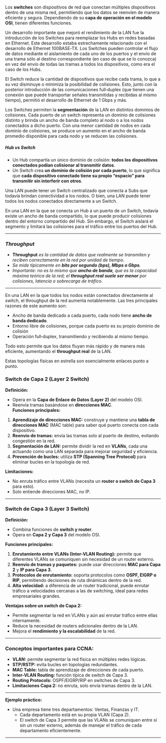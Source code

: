 Los **switches** son dispositivos de red que conectan múltiples dispositivos dentro de una misma red, permitiendo que los datos se reenvíen de manera eficiente y segura. Dependiendo de su **capa de operación en el modelo OSI**, tienen diferentes funciones.

Un desarrollo importante que mejoró el rendimiento de la LAN fue la introducción de los Switches para reemplazar los Hubs en redes basadas en Ethernet. Este desarrollo estaba estrechamente relacionado con el desarrollo de Ethernet 100BASE‐TX. Los Switches pueden controlar el flujo de datos mediante el aislamiento de cada uno de los puertos y el envío de una trama sólo al destino correspondiente (en caso de que se lo conozca) en vez del envío de todas las tramas a todos los dispositivos, como era el caso de los Hubs.

El Switch reduce la cantidad de dispositivos que recibe cada trama, lo que a su vez disminuye o minimiza la posibilidad de colisiones. Esto, junto con la posterior introducción de las comunicaciones full‐duplex (que tienen una conexión que puede transportar señales transmitidas y recibidas al mismo tiempo), permitió el desarrollo de Ethernet de 1 Gbps y más.

Los Switches permiten la **segmentación** de la LAN en distintos dominios de colisiones. Cada puerto de un switch representa un dominio de colisiones distinto y brinda un ancho de banda completo al nodo o a los nodos conectados a dicho puerto. Con una menor cantidad de nodos en cada dominio de colisiones, se produce un aumento en el ancho de banda promedio disponible para cada nodo y se reducen las colisiones.

##### Hub vs Switch
- Un Hub compartía un único dominio de colisión: **todos los dispositivos conectados podían colisionar al transmitir datos**.
- Un Switch crea **un dominio de colisión por cada puerto**, lo que significa que **cada dispositivo conectado tiene su propio “espacio” para transmitir sin interferir con otros**.

Una LAN puede tener un Switch centralizado que conecta a Subs que todavía brindan conectividad a los nodos. O bien, una LAN puede tener todos los nodos conectados directamente a un Switch. 

En una LAN en la que se conecta un Hub a un puerto de un Switch, todavía existe un ancho de banda compartido, lo que puede producir colisiones dentro del entorno compartido del Hub. Sin embargo, el Switch aislará el segmento y limitará las colisiones para el tráfico entre los puertos del Hub.

--- 
### ***Throughput***
- **Throughput** *es la cantidad de datos que realmente se transmiten y reciben correctamente en la red por unidad de tiempo*.
- *Se mide típicamente en **bits por segundo (bps), Mbps o Gbps**.*
- *Importante: no es lo mismo que **ancho de banda**, que es la capacidad máxima teórica de la red; el **throughput real suele ser menor** por colisiones, latencia o sobrecarga de tráfico.*
---

En una LAN en la que todos los nodos están conectados directamente al switch, el throughput de la red aumenta notablemente. Las tres principales razones de este aumento son:
* Ancho de banda dedicado a cada puerto, cada nodo tiene **ancho de banda dedicado**.
* Entorno libre de colisiones, porque cada puerto es su propio dominio de colisión
* Operación full‐duplex, transmitiendo y recibiendo al mismo tiempo.

Todo esto permite que los datos fluyan más rápido y de manera más eficiente, aumentando el **throughput real** de la LAN.

Estas topologías físicas en estrella son esencialmente enlaces punto a punto.

### **Switch de Capa 2 (Layer 2 Switch)**

**Definición:**
- Opera en la **Capa de Enlace de Datos (Layer 2)** del modelo OSI.
 - Reenvía tramas basándose en **direcciones MAC**.    
**Funciones principales:**

1. **Aprendizaje de direcciones MAC:** construye y mantiene una **tabla de direcciones MAC** (MAC table) para saber qué puerto conecta con cada dispositivo.
2. **Reenvío de tramas:** envía las tramas solo al puerto de destino, evitando congestión en la red.
3. **Segmentación de LAN:** permite dividir la red en **VLANs**, cada una actuando como una LAN separada para mejorar seguridad y eficiencia.
4. **Prevención de bucles:** utiliza **STP (Spanning Tree Protocol)** para eliminar bucles en la topología de red.

**Limitaciones:**
- No enruta tráfico entre VLANs (necesita un **router o switch de Capa 3** para esto).
- Solo entiende direcciones MAC, no IP.

---

### **Switch de Capa 3 (Layer 3 Switch)**

**Definición:**

- Combina funciones de **switch y router**.
- Opera en **Capa 2 y Capa 3** del modelo OSI.

**Funciones principales:**

1. **Enrutamiento entre VLANs (Inter-VLAN Routing):** permite que diferentes VLANs se comuniquen sin necesidad de un router externo.
2. **Reenvío de tramas y paquetes:** puede usar direcciones **MAC para Capa 2** y **IP para Capa 3**.
3. **Protocolos de enrutamiento:** soporta protocolos como **OSPF, EIGRP o RIP**, permitiendo decisiones de ruta dinámicas dentro de la red.
4. **Alta velocidad:** a diferencia de un router tradicional, puede enrutar tráfico a velocidades cercanas a las de switching, ideal para redes empresariales grandes.

**Ventajas sobre un switch de Capa 2:**

- Permite segmentar la red en VLANs y aún así enrutar tráfico entre ellas internamente.
- Reduce la necesidad de routers adicionales dentro de la LAN.
- Mejora el **rendimiento y la escalabilidad** de la red.

---

### **Conceptos importantes para CCNA:**

- **VLAN:** permite segmentar la red física en múltiples redes lógicas.
- **STP/RSTP:** evita bucles en topologías redundantes.
- **MAC Table:** tabla de aprendizaje de direcciones de cada puerto.
- **Inter-VLAN Routing:** función típica de switch de Capa 3.
- **Routing Protocols:** OSPF/EIGRP/RIP en switches de Capa 3.
- **Limitaciones Capa 2:** no enruta, solo envía tramas dentro de la LAN.
---

 **Ejemplo práctico:**
- Una empresa tiene tres departamentos: Ventas, Finanzas y IT.
    - Cada departamento está en su propia VLAN (Capa 2).
    - El switch de Capa 3 permite que las VLANs se comuniquen entre sí sin un router externo, además de manejar el tráfico de cada departamento eficientemente.
---

